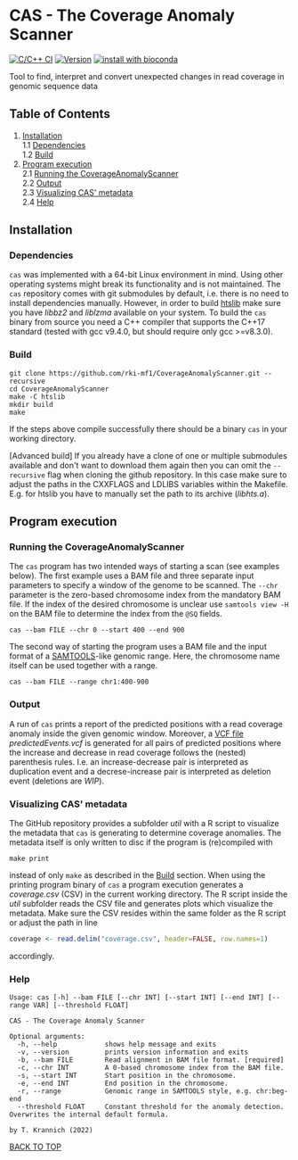 # CAS - The Coverage Anomaly Scanner

[![C/C++ CI](https://github.com/rki-mf1/CoverageAnomalyScanner/actions/workflows/c-cpp.yml/badge.svg)](https://github.com/rki-mf1/CoverageAnomalyScanner/actions/workflows/c-cpp.yml)
[![Version](https://img.shields.io/github/v/release/rki-mf1/CoverageAnomalyScanner)](https://github.com/rki-mf1/CoverageAnomalyScanner/releases/latest)
[![install with bioconda](https://img.shields.io/badge/install%20with-bioconda-brightgreen.svg?style=flat)](http://bioconda.github.io/recipes/coverageanomalyscanner/README.html)

Tool to find, interpret and convert unexpected changes in read coverage in genomic sequence data

## Table of Contents
1. [Installation](#installation) <br>
    1.1 [Dependencies](#dependencies) <br>
    1.2 [Build](#build) <br>
2. [Program execution](#program-execution) <br>
    2.1 [Running the CoverageAnomalyScanner](#running-the-coverageanomalyscanner) <br>
    2.2 [Output](#output) <br>
    2.3 [Visualizing CAS' metadata](#visualizing-cas-metadata) <br>
    2.4 [Help](#help) <br>
    
## Installation

### Dependencies
`cas` was implemented with a 64-bit Linux environment in mind. Using other operating systems might break its functionality and is not maintained. The `cas` repository comes with git submodules by default, i.e. there is no need to install dependencies manually. However, in order to build [htslib](https://github.com/samtools/htslib) make sure you have _libbz2_ and _liblzma_ available on your system. To build the `cas` binary from source you need a C++ compiler that supports the C++17 standard (tested with gcc v9.4.0, but should require only gcc >=v8.3.0).

### Build
```
git clone https://github.com/rki-mf1/CoverageAnomalyScanner.git --recursive
cd CoverageAnomalyScanner 
make -C htslib
mkdir build
make
```

If the steps above compile successfully there should be a binary `cas` in your working directory.

[Advanced build] If you already have a clone of one or multiple submodules available and don't want to download them again then you can omit the `--recursive` flag when cloning the github repository. In this case make sure to adjust the paths in the CXXFLAGS and LDLIBS variables within the Makefile. E.g. for htslib you have to manually set the path to its archive (_libhts.a_).

## Program execution

### Running the CoverageAnomalyScanner
The `cas` program has two intended ways of starting a scan (see examples below). The first example uses a BAM file and three separate input parameters to specify a window of the genome to be scanned. The `--chr` parameter is the zero-based chromosome index from the mandatory BAM file. If the index of the desired chromosome is unclear use `samtools view -H` on the BAM file to determine the index from the `@SQ` fields.
```
cas --bam FILE --chr 0 --start 400 --end 900
```
The second way of starting the program uses a BAM file and the input format of a [SAMTOOLS](http://www.htslib.org/)-like genomic range. Here, the chromosome name itself can be used together with a range.
```
cas --bam FILE --range chr1:400-900
```

### Output
A run of `cas` prints a report of the predicted positions with a read coverage anomaly inside the given genomic window. Moreover, a [VCF file](https://samtools.github.io/hts-specs/VCFv4.2.pdf) _predictedEvents.vcf_ is generated for all pairs of predicted positions where the increase and decrease in read coverage follows the (nested) parenthesis rules. I.e. an increase-decrease pair is interpreted as duplication event and a decrese-increase pair is interpreted as deletion event (deletions are _WIP_).

### Visualizing CAS' metadata
The GitHub repository provides a subfolder _util_ with a R script to visualize the metadata that `cas` is generating to determine coverage anomalies. The metadata itself is only written to disc if the program is (re)compiled with
```
make print
```
instead of only `make` as described in the [Build](#build) section. When using the printing program binary of `cas` a program execution generates a _coverage.csv_ (CSV) in the current working directory. The R script inside the _util_ subfolder reads the CSV file and generates plots which visualize the metadata. Make sure the CSV resides within the same folder as the R script or adjust the path in line
```R
coverage <- read.delim("coverage.csv", header=FALSE, row.names=1)
```
accordingly.

### Help
```
Usage: cas [-h] --bam FILE [--chr INT] [--start INT] [--end INT] [--range VAR] [--threshold FLOAT]

CAS - The Coverage Anomaly Scanner

Optional arguments:
  -h, --help            shows help message and exits 
  -v, --version         prints version information and exits 
  -b, --bam FILE        Read alignment in BAM file format. [required]
  -c, --chr INT         A 0-based chromosome index from the BAM file. 
  -s, --start INT       Start position in the chromosome. 
  -e, --end INT         End position in the chromosome. 
  -r, --range           Genomic range in SAMTOOLS style, e.g. chr:beg-end 
  --threshold FLOAT     Constant threshold for the anomaly detection. Overwrites the internal default formula. 

by T. Krannich (2022)
```

[BACK TO TOP](#table-of-contents)
